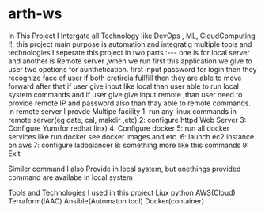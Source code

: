 # arth-ws
In This Project I Intergate all Technology like DevOps , ML, CloudComputing !!, this project main purpose is automation and integratig multiple tools and technologies
I seperate this project in two parts :---
 one is for local server and another is Remote server ,when we run first this application we give to user two opetions for aunthetication. first input password for login then they recognize face of user if both cretireia fullfill then they are able to move forward
 after that if user give input like local than user able to run local system commands and
 if user give give input remote ,than user need to provide remote IP and password also than thay able to remote commands.
 in remote server I provde Multipe facility
 1: run any linux commands in remote server(eg date, cal, makdir ,etc)
 2: configure httpd Web Server
 3: Configure Yum(for redhat linx)
 4: Configure docker
 5: run all docker services like run docker see docker images and etc.
 6: launch ec2 instance on aws
 7: configure ladbalancer
 8: something more like this commands
 9: Exit
 
 Similer command I also Provide in local system, but onethings provided command are availabe in local system
 
 Tools and Technologies I used in this project
 Liux
 python
 AWS(Cloud)
 Terraform(IAAC)
 Ansible(Automaton tool)
 Docker(container)
